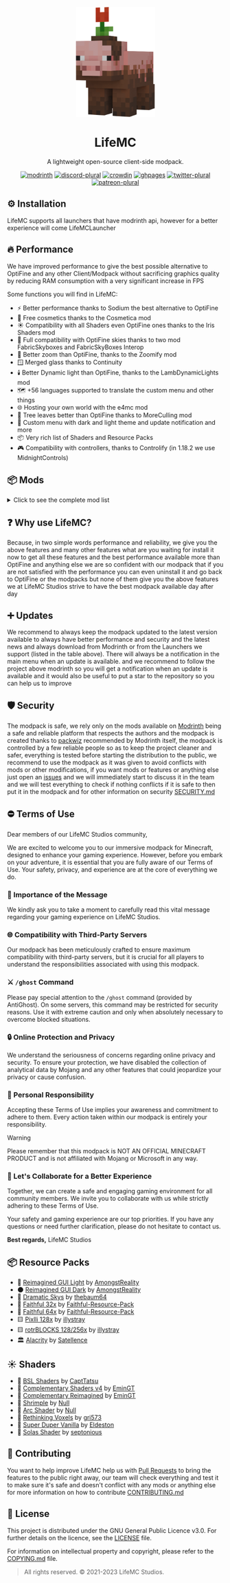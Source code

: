 <p align="center">
  <img src="https://raw.githubusercontent.com/LifeMC-Studios/LifeMC/dev_main/assets/images/piggy.png" height="256px"/>
</p>

<h1 align="center">LifeMC</h1>
<p align="center">A lightweight open-source client-side modpack.</p>

<div align="center">

[![modrinth](https://cdn.jsdelivr.net/npm/@intergrav/devins-badges@3/assets/cozy/available/modrinth_64h.png)](https://modrinth.com/modpack/lifemc)
[![discord-plural](https://cdn.jsdelivr.net/npm/@intergrav/devins-badges@3/assets/cozy/social/discord-plural_64h.png)](https://discord.com/invite/dnVdDSUJFZ)
[![crowdin](https://cdn.jsdelivr.net/npm/@intergrav/devins-badges@3/assets/cozy/translate/crowdin_64h.png)](https://crowdin.com/project/lifemc)
[![ghpages](https://cdn.jsdelivr.net/npm/@intergrav/devins-badges@3/assets/cozy/documentation/ghpages_64h.png)](https://lifemc-studios.github.io/docs)
[![twitter-plural](https://cdn.jsdelivr.net/npm/@intergrav/devins-badges@3/assets/cozy/social/twitter-plural_64h.png)](https://twitter.com/LifeMCStudios)
[![patreon-plural](https://cdn.jsdelivr.net/npm/@intergrav/devins-badges@3/assets/cozy/donate/patreon-plural_64h.png)](patreon.com/LifeMCStudios)

</div>

## ⚙️ Installation

LifeMC supports all launchers that have modrinth api, however for a better experience will come LifeMCLauncher

## 🔥 Performance

We have improved performance to give the best possible alternative to OptiFine and any other Client/Modpack without sacrificing graphics quality by reducing RAM consumption with a very significant increase in FPS

Some functions you will find in LifeMC:

- ⚡ Better performance thanks to Sodium the best alternative to OptiFine
- 👕 Free cosmetics thanks to the Cosmetica mod
- ☀️ Compatibility with all Shaders even OptiFine ones thanks to the Iris Shaders mod
- 🌅 Full compatibility with OptiFine skies thanks to two mod FabricSkyboxes and FabricSkyBoxes Interop
- 🔭 Better zoom than OptiFine, thanks to the Zoomify mod
- 🪟 Merged glass thanks to Continuity
- 🕯️ Better Dynamic light  than OptiFine, thanks to the LambDynamicLights mod
- 🗺️ +56 languages supported to translate the custom menu and other things
- 🌐 Hosting your own world with the e4mc mod
- 🌳 Tree leaves better than OptiFine thanks to MoreCulling mod
- 🎨 Custom menu with dark and light theme and update notification and more
- 📦 Very rich list of Shaders and Resource Packs
- 🎮 Compatibility with controllers, thanks to Controlify (in 1.18.2 we use MidnightControls)

## 📦 Mods
<details>
<summary>Click to see the complete mod list</summary>

- [3D Skin Layers](https://modrinth.com/mod/zV5r3pPn)
- [Animatica](https://modrinth.com/mod/PRN43VSY)
- [Audio Extension for FancyMenu](https://modrinth.com/mod/pFgXNvCD)
- [Auudio](https://modrinth.com/mod/FCr31KmZ)
- [Better Mount HUD](https://modrinth.com/mod/kqJFAPU9)
- [Better Name Visibility](https://modrinth.com/mod/pSfNeCCY)
- [Better Statistics Screen (Fabric/Forge)](https://modrinth.com/mod/n6PXGAoM)
- [Blur (Fabric)](https://modrinth.com/mod/NK39zBp2)
- [Boat Item View](https://modrinth.com/mod/BdKIyOLe)
- [BoatHud](https://modrinth.com/mod/ENNbyqzB)
- [Bobby](https://modrinth.com/mod/M08ruV16)
- [Borderless Mining](https://modrinth.com/mod/kYq5qkSL)
- [Chat Patches](https://modrinth.com/mod/MOqt4Z5n)
- [CIT Resewn](https://modrinth.com/mod/otVJckYQ)
- [ClearDespawn](https://modrinth.com/mod/yoJJjRRE)
- [Continuity](https://modrinth.com/mod/1IjD5062)
- [Controlify](https://modrinth.com/mod/DOUdJVEm) (only from 1.19+ upwards)
- [Controlling](https://modrinth.com/mod/xv94TkTM) (only from 1.19+ upwards)
- [Cosmetica](https://modrinth.com/mod/s9hF9QGp)
- [Drippy Loading Screen](https://modrinth.com/mod/v3CYg2V9)
- [Dynamic FPS](https://modrinth.com/mod/LQ3K71Q1)
- [Enhanced Block Entities](https://modrinth.com/mod/OVuFYfre)
- [Entity Model Features [CEM]](https://modrinth.com/mod/4I1XuqiY) (only from 1.19+ upwards)
- [EntityCulling](https://modrinth.com/mod/NNAgCjsB)
- [Entity Texture Features](https://modrinth.com/mod/BVzZfTc1)
- [Exordium](https://modrinth.com/mod/DynYZEae)
- [FabricSkyBoxes Interop](https://modrinth.com/mod/HpdHOPOp)
- [FabricSkyboxes](https://modrinth.com/mod/YBz7DOs8)
- [Fabrishot](https://modrinth.com/mod/3qsfQtE9)
- [FastQuit](https://modrinth.com/mod/x1hIzbuY)
- [FixBookGUI](https://modrinth.com/mod/myKgAJq6)
- [Gamma Utils](https://modrinth.com/mod/wdLuzzEP)
- [GraphUtil](https://modrinth.com/mod/cpBmCs66)
- [IMBlocker](https://modrinth.com/mod/WMDesFsZ)
- [ImmediatelyFast](https://modrinth.com/mod/5ZwdcRci)
- [Indium](https://modrinth.com/mod/Orvt0mRa)
- [Iris Shaders](https://modrinth.com/mod/YL57xq9U)
- [LambDynamicLights](https://modrinth.com/mod/yBW8D80W)
- [Language Reload](https://modrinth.com/mod/uLbm7CG6)
- [Load My Resources](https://modrinth.com/mod/TqCKvqjC)
- [Map Compass](https://modrinth.com/mod/QJHLAgm2)
- [Mod Menu](https://modrinth.com/mod/mOgUt4GM)
- [More Culling](https://modrinth.com/mod/51shyZVL)
- [Not Enough Animations](https://modrinth.com/mod/MPCX6s5C)
- [OptiGUI](https://modrinth.com/mod/JuksLGBQ)
- [PaperDoll](https://modrinth.com/mod/edwFXb9k)
- [Puzzle](https://modrinth.com/mod/3IuO68q1)
- [Raised](https://modrinth.com/mod/nCQRBEiR)
- [Rebrand](https://modrinth.com/mod/LNRzhrCZ)
- [Reese's Sodium Options](https://modrinth.com/mod/Bh37bMuy)
- [Remove Reloading Screen](https://modrinth.com/mod/ZP7xHXtw)
- [Satin API](https://modrinth.com/mod/fRbqPLg4)
- [Seamless](https://modrinth.com/mod/rhyHyQke)
- [Searchables](https://modrinth.com/mod/fuuu3xnx) (only from 1.19+ upwards)
- [Sodium Extra](https://modrinth.com/mod/PtjYWJkn)
- [Sodium](https://modrinth.com/mod/AANobbMI)
- [Symbol Chat](https://modrinth.com/mod/NKvLVQMc)
- [Visuality](https://modrinth.com/mod/rI0hvYcd)
- [Wavey Capes](https://modrinth.com/mod/kYuIpRLv)
- [Zoomify](https://modrinth.com/mod/w7ThoJFB)
- [AdvancementInfo](https://modrinth.com/mod/G1epq3jN)
- [AntiGhost](https://modrinth.com/mod/Jw3Wx1KR)
- [Architectury API](https://modrinth.com/mod/lhGA9TYQ)
- [Cloth Config API](https://modrinth.com/mod/9s6osm5g)
- [CompleteConfig](https://modrinth.com/mod/GtqG8z1h)
- [CraterLib](https://modrinth.com/mod/Nn8Wasaq)
- [Debugify](https://modrinth.com/mod/QwxR6Gcd)
- [e4mc](https://modrinth.com/mod/qANg5Jrr)
- [Fabric API](https://modrinth.com/mod/P7dR8mSH)
- [Fabric Language Kotlin](https://modrinth.com/mod/Ha28R6CL)
- [FancyMenu](https://modrinth.com/mod/Wq5SjeWM)
- [FerriteCore](https://modrinth.com/mod/uXXizFIs)
- [Konkrete](https://modrinth.com/mod/J81TRJWm)
- [Krypton](https://modrinth.com/mod/fQEb0iXm)
- [LazyDFU](https://modrinth.com/mod/hvFnDODi)
- [Lithium](https://modrinth.com/mod/gvQqBUqZ)
- [Memory Leak Fix](https://modrinth.com/mod/NRjRiSSD)
- [MidnightControls](https://modrinth.com/mod/bXX9h73M) (only for 1.18.2)
- [MidnightLib](https://modrinth.com/mod/codAaoxh)
- [MixinTrace](https://modrinth.com/mod/sGmHWmeL)
- [Model Gap Fix](https://modrinth.com/mod/QdG47OkI)
- [ModernFix](https://modrinth.com/mod/nmDcB62a)
- [No Chat Reports](https://modrinth.com/mod/qQyHxfxd) (only from 1.19+ upwards)
- [ShulkerBoxTooltip](https://modrinth.com/mod/2M01OLQq)
- [Simple Discord RPC](https://modrinth.com/mod/ObXSoyrn)
- [Smooth Boot (Fabric)](https://modrinth.com/mod/FWumhS4T) (from 1.19+ down)
- [ThreadTweak](https://modrinth.com/mod/vSEH1ERy) (only for 1.20+)
- [Very Many Players (Fabric)](https://modrinth.com/mod/wnEe9KBa)
- [YetAnotherConfigLib](https://modrinth.com/mod/1eAoo2KR) (only from 1.19+ upwards)
- [Your Options Shall Be Respected (YOSBR)](https://modrinth.com/mod/WwbubTsV)

</details>

## ❓ Why use LifeMC?

Because, in two simple words performance and reliability, we give you the above features and many other features what are you waiting for install it now to get all these features and the best performance available more than OptiFine and anything else we are so confident with our modpack that if you are not satisfied with the performance you can even uninstall it and go back to OptiFine or the modpacks but none of them give you the above features we at LifeMC Studios strive to have the best modpack available day after day

## ➕ Updates

We recommend to always keep the modpack updated to the latest version available to always have better performance and security and the latest news and always download from Modrinth or from the Launchers we support (listed in the table above). There will always be a notification in the main menu when an update is available. and we recommend to follow the project above modrinth so you will get a notification when an update is available and it would also be useful to put a star to the repository so you can help us to improve

## 🛡️ Security

The modpack is safe, we rely only on the mods available on [Modrinth](https://modrinth.com) being a safe and reliable platform that respects the authors and the modpack is created thanks to [packwiz](https://github.com/packwiz/packwiz) recommended by Modrinth itself, the modpack is controlled by a few reliable people so as to keep the project cleaner and safer, everything is tested before starting the distribution to the public, we recommend to use the modpack as it was given to avoid conflicts with mods or other modifications, if you want mods or features or anything else just open an [issues](https://github.com/LifeMC-Studios/LifeMC/issues) and we will immediately start to discuss it in the team and we will test everything to check if nothing conflicts if it is safe to then put it in the modpack and for other information on security [SECURITY.md](https://github.com/LifeMC-Studios/LifeMC/blob/main/SECURITY.md)

## ⛔ Terms of Use

Dear members of our LifeMC Studios community,

We are excited to welcome you to our immersive modpack for Minecraft, designed to enhance your gaming experience. However, before you embark on your adventure, it is essential that you are fully aware of our Terms of Use. Your safety, privacy, and experience are at the core of everything we do.

### 📜 Importance of the Message

We kindly ask you to take a moment to carefully read this vital message regarding your gaming experience on LifeMC Studios.

### 🌐 Compatibility with Third-Party Servers

Our modpack has been meticulously crafted to ensure maximum compatibility with third-party servers, but it is crucial for all players to understand the responsibilities associated with using this modpack.

### ⚔️ `/ghost` Command

Please pay special attention to the `/ghost` command (provided by AntiGhost). On some servers, this command may be restricted for security reasons. Use it with extreme caution and only when absolutely necessary to overcome blocked situations.

### 🔒 Online Protection and Privacy

We understand the seriousness of concerns regarding online privacy and security. To ensure your protection, we have disabled the collection of analytical data by Mojang and any other features that could jeopardize your privacy or cause confusion.

### 👥 Personal Responsibility

Accepting these Terms of Use implies your awareness and commitment to adhere to them. Every action taken within our modpack is entirely your responsibility.

> [!WARNING]
> Please remember that this modpack is NOT AN OFFICIAL MINECRAFT PRODUCT and is not affiliated with Mojang or Microsoft in any way.

### 🤝 Let's Collaborate for a Better Experience

Together, we can create a safe and engaging gaming environment for all community members. We invite you to collaborate with us while strictly adhering to these Terms of Use.

Your safety and gaming experience are our top priorities. If you have any questions or need further clarification, please do not hesitate to contact us.

**Best regards,**
LifeMC Studios

## 📦 Resource Packs

- 🌟 [Reimagined GUI Light](https://modrinth.com/resourcepack/reimaginedguilight) by [AmongstReality](https://www.planetminecraft.com/member/amongstreality/)
- 🌑 [Reimagined GUI Dark](https://modrinth.com/resourcepack/reimaginedguidark) by [AmongstReality](https://www.planetminecraft.com/member/amongstreality/)
- 🎨 [Dramatic Skys](https://modrinth.com/resourcepack/dramatic-skys) by [thebaum64](https://www.planetminecraft.com/member/thebaum64/)
- 🏡 [Faithful 32x](https://modrinth.com/resourcepack/faithful-32x) by [Faithful-Resource-Pack](https://modrinth.com/user/Faithful-Resource-Pack)
- 🏡 [Faithful 64x](https://modrinth.com/resourcepack/faithful-64x) by [Faithful-Resource-Pack](https://modrinth.com/user/Faithful-Resource-Pack)
- 🟨 [Pixlli 128x](https://modrinth.com/resourcepack/pixlli) by [illystray](https://modrinth.com/user/illystray)
- 🟨 [rotrBLOCKS 128/256x](https://modrinth.com/resourcepack/rotrblocks) by [illystray](https://modrinth.com/user/illystray)
- 🏛️ [Alacrity](https://modrinth.com/resourcepack/alacrity) by [Satellence](https://modrinth.com/user/Satellence)

## ☀️ Shaders

- 🌟 [BSL Shaders](https://modrinth.com/shader/bsl-shaders) by [CaptTatsu](https://bitslablab.com/)
- 🌟 [Complementary Shaders v4](https://modrinth.com/shader/complementary-shaders-v4) by [EminGT](https://www.complementary.dev/)
- 🌟 [Complementary Reimagined](https://modrinth.com/shader/complementary-reimagined) by [EminGT](https://www.complementary.dev/)
- 🌟 [Shrimple](https://modrinth.com/shader/shrimple) by [Null](https://modrinth.com/user/Null)
- 🌟 [Arc Shader](https://modrinth.com/shader/arc-shader) by [Null](https://modrinth.com/user/Null)
- 🌟 [Rethinking Voxels](https://modrinth.com/shader/rethinking-voxels) by [gri573](https://modrinth.com/user/gri573)
- 🌟 [Super Duper Vanilla](https://modrinth.com/shader/super-duper-vanilla) by [Eldeston](https://modrinth.com/user/Eldeston)
- 🌟 [Solas Shader](https://modrinth.com/shader/solas-shader) by [septonious](https://modrinth.com/user/septonious)

## 🤝 Contributing

You want to help improve LifeMC help us with [Pull Requests](https://github.com/LifeMC-Studios/LifeMC/pulls) to bring the features to the public right away, our team will check everything and test it to make sure it's safe and doesn't conflict with any mods or anything else for more information on how to contribute [CONTRIBUTING.md](https://github.com/LifeMC-Studios/LifeMC/blob/main/CONTRIBUTING.md)

## 📝 License

This project is distributed under the GNU General Public Licence v3.0. For further details on the licence, see the [LICENSE](https://github.com/LifeMC-Studios/LifeMC/blob/main/LICENSE) file.

For information on intellectual property and copyright, please refer to the [COPYING.md](https://github.com/LifeMC-Studios/LifeMC/blob/main/COPYING.md) file.

> All rights reserved. © 2021-2023 LifeMC Studios.
